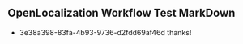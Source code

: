 ## OpenLocalization Workflow Test MarkDown

* 3e38a398-83fa-4b93-9736-d2fdd69af46d 
thanks!



<!--HONumber=Feb16_HO3-->
